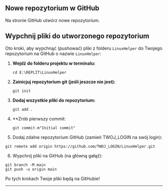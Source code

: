## Nowe repozytorium w GitHub

Na stronie GitHub utwórz nowe repozytorium.

## Wypchnij pliki do utworzonego repozytorium

Oto kroki, aby wypchnąć (pushować) pliki z folderu `LinuxHelper` do Twojego repozytorium na GitHub o nazwie `LinuxHelper`:

1. **Wejdź do folderu projektu w terminalu:**

   ```
   cd E:\REPLIT\LinuxHelper
   ```
2. **Zainicjuj repozytorium git (jeśli jeszcze nie jest):**

   ```
   git init
   ```
3. **Dodaj wszystkie pliki do repozytorium:**

   ```
   git add .
   ```
4. **Zrób pierwszy commit:

   ```
   git commit-m"Initial commit"
   ```
5. Dodaj zdalne repozytorium GitHub (zamień TWOJ_LOGIN na swój login):

```
git remote add origin https://github.com/TWOJ_LOGIN/LinuxHelper.git
```

6. Wypchnij pliki na GitHub (na główną gałąź):

```
git branch -M main
git push -u origin main
```

 Po tych krokach Twoje pliki będą na GitHubie!

---
